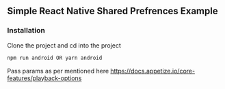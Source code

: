 
## Simple React Native Shared Prefrences Example

### Installation

Clone the project and cd into the project

```sh
npm run android OR yarn android
```
Pass params as per mentioned here
https://docs.appetize.io/core-features/playback-options

